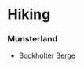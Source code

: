 # Hiking

### Munsterland

 - [Bockholter Berge](https://www.muensterland.com/tourismus/themen/erlebnis-region-muensterland/picknick/picknickplaetze-muensterland/picknickplatz-bockholter-berge/)
